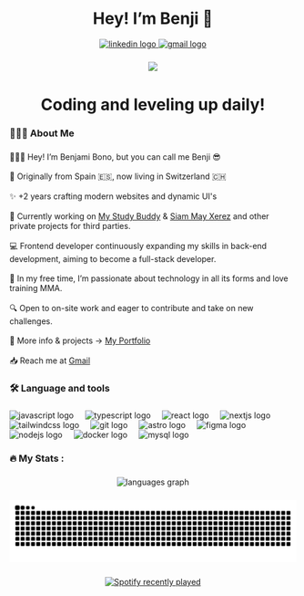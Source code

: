  <h1 align="center">Hey! I’m Benji 👋</h1>

<div align="center">
  <a href="https://www.linkedin.com/in/benjamibono" target="_blank">
    <img src="https://raw.githubusercontent.com/maurodesouza/profile-readme-generator/master/src/assets/icons/social/linkedin/default.svg" width="52" height="40" alt="linkedin logo"  />
  </a>
  <a href="mailto:benjamibono@gmail.com" target="_blank">
    <img src="https://raw.githubusercontent.com/maurodesouza/profile-readme-generator/master/src/assets/icons/social/gmail/default.svg" width="52" height="40" alt="gmail logo"  />
  </a>
</div>

###

<div align="center">
  <img src="https://visitor-badge.laobi.icu/badge?page_id=benjamibono.benjamibono&left_text=%F0%9F%91%80%20Eyes%20on%20my%20code"  />
</div>

###

<h1 align="center">Coding and leveling up daily!</h1>

###

<h3 align="left">👨🏻‍💻  About Me</h3>

###

<p align="left">🙋🏻‍♂️ Hey! I’m Benjami Bono, but you can call me Benji 😎<br><br>📍 Originally from Spain 🇪🇸, now living in Switzerland 🇨🇭<br><br>✨ +2 years crafting modern websites and dynamic UI's<br><br>💼 Currently working on <a href="https://mystudybuddy.vercel.app/" target="_blank">My Study Buddy</a> & <a href="https://siammay.vercel.app" target="_blank">Siam May Xerez</a> and other private projects for third parties.<br><br>💻 Frontend developer continuously expanding my skills in back-end development, aiming to become a full-stack developer.<br><br>🎯 In my free time, I’m passionate about technology in all its forms and love training MMA.<br><br>🔍 Open to on-site work and eager to contribute and take on new challenges.<br><br>📌 More info & projects → <a href="https://benjamibono.dev" target="_blank">My Portfolio</a><br><br>📥 Reach me at <a href="mailto:benjamibono@gmail.com">Gmail</a></p>

###

<h3 align="left">🛠 Language and tools</h3>

###

<div align="left">
  <img src="https://cdn.jsdelivr.net/gh/devicons/devicon/icons/javascript/javascript-original.svg" height="40" alt="javascript logo"  />
  <img width="12" />
  <img src="https://cdn.jsdelivr.net/gh/devicons/devicon/icons/typescript/typescript-original.svg" height="40" alt="typescript logo"  />
  <img width="12" />
  <img src="https://cdn.jsdelivr.net/gh/devicons/devicon/icons/react/react-original.svg" height="40" alt="react logo"  />
  <img width="12" />
  <img src="https://cdn.jsdelivr.net/gh/devicons/devicon/icons/nextjs/nextjs-original.svg" height="40" alt="nextjs logo"  />
  <img width="12" />
  <img src="https://cdn.jsdelivr.net/gh/devicons/devicon/icons/tailwindcss/tailwindcss-original-wordmark.svg" height="40" alt="tailwindcss logo"  />
  <img width="12" />
  <img src="https://cdn.jsdelivr.net/gh/devicons/devicon/icons/git/git-original.svg" height="40" alt="git logo"  />
  <img width="12" />
  <img src="https://skillicons.dev/icons?i=astro" height="40" alt="astro logo"  />
  <img width="12" />
  <img src="https://cdn.jsdelivr.net/gh/devicons/devicon/icons/figma/figma-original.svg" height="40" alt="figma logo"  />
  <img width="12" />
  <img src="https://cdn.simpleicons.org/nodedotjs/339933" height="40" alt="nodejs logo"  />
  <img width="12" />
  <img src="https://cdn.simpleicons.org/docker/2496ED" height="40" alt="docker logo"  />
  <img width="12" />
  <img src="https://cdn.simpleicons.org/mysql/4479A1" height="40" alt="mysql logo"  />
</div>

###

<h3 align="left">🔥   My Stats :</h3>

###

<div align="center">
  <img src="https://github-readme-stats.vercel.app/api/top-langs?username=benjamibono&locale=en&hide_title=false&layout=compact&card_width=320&langs_count=4&theme=dark&hide_border=false&order=2" height="150" alt="languages graph"  />
</div>

###

<img src="https://raw.githubusercontent.com/benjamibono/benjamibono/output/snake.svg" alt="Snake animation" />

###

<div align="center">
  <a href="https://open.spotify.com/user/benjamibono">
    <img src="https://spotify-recently-played-readme.vercel.app/api?user=benjamibono&count=2&unique=false" alt="Spotify recently played"  />
  </a>
</div>

###
